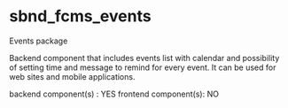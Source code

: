 sbnd_fcms_events
================

Events package

Backend component that includes events list with calendar and possibility of setting time and message to remind for every event. It can be used for web sites and mobile applications.

backend component(s) : YES
frontend component(s): NO 